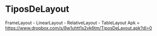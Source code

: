 # TiposDeLayout
FrameLayout - LinearLayout - RelativeLayout  - TableLayout
Apk = https://www.dropbox.com/s/8w1uhtt1s2vk6tm/TiposDeLayout.apk?dl=0
